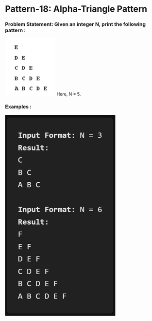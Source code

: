 # Pattern-18: Alpha-Triangle Pattern

### Problem Statement: Given an integer N, print the following pattern : 

<img src="../assets/Pic-35.png" />
Here, N = 5.

### Examples : 
<img src="../assets/Pic-36.png" />